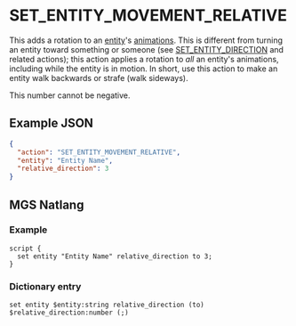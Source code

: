 # SET_ENTITY_MOVEMENT_RELATIVE

This adds a rotation to an [entity](../entities)'s [animations](../animations). This is different from turning an entity toward something or someone (see [SET_ENTITY_DIRECTION](../actions/SET_ENTITY_DIRECTION) and related actions); this action applies a rotation to *all* an entity's animations, including while the entity is in motion. In short, use this action to make an entity walk backwards or strafe (walk sideways).

This number cannot be negative.

## Example JSON

```json
{
  "action": "SET_ENTITY_MOVEMENT_RELATIVE",
  "entity": "Entity Name",
  "relative_direction": 3
}
```

## MGS Natlang

### Example

```mgs
script {
  set entity "Entity Name" relative_direction to 3;
}
```

### Dictionary entry

```
set entity $entity:string relative_direction (to) $relative_direction:number (;)
```
